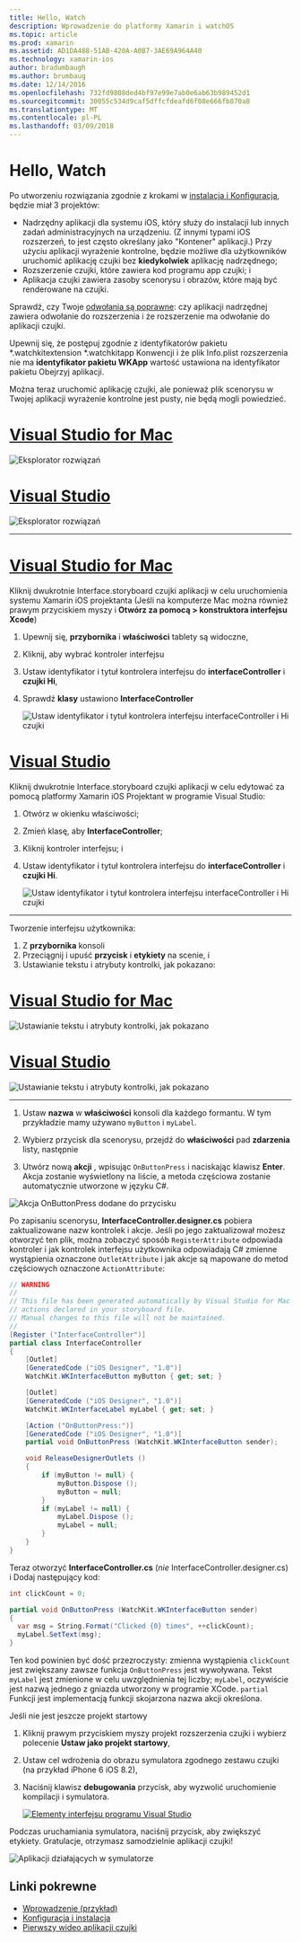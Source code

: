 ```yaml
---
title: Hello, Watch
description: Wprowadzenie do platformy Xamarin i watchOS
ms.topic: article
ms.prod: xamarin
ms.assetid: AD1DA488-51AB-420A-A0B7-3AE69A964A40
ms.technology: xamarin-ios
author: bradumbaugh
ms.author: brumbaug
ms.date: 12/14/2016
ms.openlocfilehash: 732fd9808ded4bf97e99e7ab0e6ab63b989452d1
ms.sourcegitcommit: 30055c534d9caf5dffcfdeafd6f08e666fb870a8
ms.translationtype: MT
ms.contentlocale: pl-PL
ms.lasthandoff: 03/09/2018
---
```

# <a name="hello-watch"></a>Hello, Watch

Po utworzeniu rozwiązania zgodnie z krokami w [instalacja i Konfiguracja](~/ios/watchos/get-started/installation.md), będzie miał 3 projektów:

- Nadrzędny aplikacji dla systemu iOS, który służy do instalacji lub innych zadań administracyjnych na urządzeniu. (Z innymi typami iOS rozszerzeń, to jest często określany jako "Kontener" aplikacji.) Przy użyciu aplikacji wyrażenie kontrolne, będzie możliwe dla użytkowników uruchomić aplikację czujki bez **kiedykolwiek** aplikację nadrzędnego;
- Rozszerzenie czujki, które zawiera kod programu app czujki; i
- Aplikacja czujki zawiera zasoby scenorysu i obrazów, które mają być renderowane na czujki.

Sprawdź, czy Twoje [odwołania są poprawne](~/ios/watchos/get-started/project-references.md): czy aplikacji nadrzędnej zawiera odwołanie do rozszerzenia i że rozszerzenie ma odwołanie do aplikacji czujki.

Upewnij się, że postępuj zgodnie z identyfikatorów pakietu \*.watchkitextension \*.watchkitapp Konwencji i że plik Info.plist rozszerzenia nie ma **identyfikator pakietu WKApp** wartość ustawiona na identyfikator pakietu Obejrzyj aplikacji.

Można teraz uruchomić aplikację czujki, ale ponieważ plik scenorysu w Twojej aplikacji wyrażenie kontrolne jest pusty, nie będą mogli powiedzieć.

# <a name="visual-studio-for-mactabvsmac"></a>[Visual Studio for Mac](#tab/vsmac)

![](hello-watch-images/projectstructure.png "Eksplorator rozwiązań")

# <a name="visual-studiotabvswin"></a>[Visual Studio](#tab/vswin)

![](hello-watch-images/vs-projectstructure.png "Eksplorator rozwiązań")

-----

# <a name="visual-studio-for-mactabvsmac"></a>[Visual Studio for Mac](#tab/vsmac)
    
Kliknij dwukrotnie Interface.storyboard czujki aplikacji w celu uruchomienia systemu Xamarin iOS projektanta (Jeśli na komputerze Mac można również prawym przyciskiem myszy i **Otwórz za pomocą > konstruktora interfejsu Xcode**)


1.  Upewnij się, **przybornika** i **właściwości** tablety są widoczne,
1.  Kliknij, aby wybrać kontroler interfejsu
1.  Ustaw identyfikator i tytuł kontrolera interfejsu do **interfaceController** i **czujki Hi**,
1.  Sprawdź **klasy** ustawiono **InterfaceController**

    ![](hello-watch-images/interfacecontrollerattributes.png "Ustaw identyfikator i tytuł kontrolera interfejsu interfaceController i Hi czujki")

# <a name="visual-studiotabvswin"></a>[Visual Studio](#tab/vswin)

Kliknij dwukrotnie Interface.storyboard czujki aplikacji w celu edytować za pomocą platformy Xamarin iOS Projektant w programie Visual Studio:

1.  Otwórz w okienku właściwości;
1.  Zmień klasę, aby **InterfaceController**;
1.  Kliknij kontroler interfejsu; i
1.  Ustaw identyfikator i tytuł kontrolera interfejsu do **interfaceController** i **czujki Hi**.

    ![](hello-watch-images/vs-interfacecontrollerattributes.png "Ustaw identyfikator i tytuł kontrolera interfejsu interfaceController i Hi czujki")

-----


Tworzenie interfejsu użytkownika:

1. Z **przybornika** konsoli
1. Przeciągnij i upuść **przycisk** i **etykiety** na scenie, i
1. Ustawianie tekstu i atrybuty kontrolki, jak pokazano:

# <a name="visual-studio-for-mactabvsmac"></a>[Visual Studio for Mac](#tab/vsmac)

![](hello-watch-images/draganddrop.png "Ustawianie tekstu i atrybuty kontrolki, jak pokazano")

# <a name="visual-studiotabvswin"></a>[Visual Studio](#tab/vswin)

![](hello-watch-images/vs-draganddrop.png "Ustawianie tekstu i atrybuty kontrolki, jak pokazano")

-----

1. Ustaw **nazwa** w **właściwości** konsoli dla każdego formantu. W tym przykładzie mamy używano `myButton` i `myLabel`.

1. Wybierz przycisk dla scenorysu, przejdź do **właściwości** pad **zdarzenia** listy, następnie

1. Utwórz nową **akcji** , wpisując `OnButtonPress` i naciskając klawisz **Enter**.
  Akcja zostanie wyświetlony na liście, a metoda częściowa zostanie automatycznie utworzone w języku C#.

![](hello-watch-images/buttonaction.png "Akcja OnButtonPress dodane do przycisku")

Po zapisaniu scenorysu, **InterfaceController.designer.cs** pobiera zaktualizowane nazw kontrolek i akcje. Jeśli po jego zaktualizował możesz otworzyć ten plik, można zobaczyć sposób `RegisterAttribute` odpowiada kontroler i jak kontrolek interfejsu użytkownika odpowiadają C# zmienne wystąpienia oznaczone `OutletAttribute` i jak akcje są mapowane do metod częściowych oznaczone `ActionAttribute`:

```csharp
// WARNING
//
// This file has been generated automatically by Visual Studio for Mac from the outlets and
// actions declared in your storyboard file.
// Manual changes to this file will not be maintained.
//
[Register ("InterfaceController")]
partial class InterfaceController
{
    [Outlet]
    [GeneratedCode ("iOS Designer", "1.0")]
    WatchKit.WKInterfaceButton myButton { get; set; }

    [Outlet]
    [GeneratedCode ("iOS Designer", "1.0")]
    WatchKit.WKInterfaceLabel myLabel { get; set; }

    [Action ("OnButtonPress:")]
    [GeneratedCode ("iOS Designer", "1.0")]
    partial void OnButtonPress (WatchKit.WKInterfaceButton sender);

    void ReleaseDesignerOutlets ()
    {
        if (myButton != null) {
            myButton.Dispose ();
            myButton = null;
        }
        if (myLabel != null) {
            myLabel.Dispose ();
            myLabel = null;
        }
    }
}
```

Teraz otworzyć **InterfaceController.cs** (*nie* InterfaceController.designer.cs) i Dodaj następujący kod:

```csharp
int clickCount = 0;

partial void OnButtonPress (WatchKit.WKInterfaceButton sender)
{
  var msg = String.Format("Clicked {0} times", ++clickCount);
  myLabel.SetText(msg);
}

```

Ten kod powinien być dość przezroczysty: zmienna wystąpienia `clickCount` jest zwiększany zawsze funkcja `OnButtonPress` jest wywoływana. Tekst `myLabel` jest zmienione w celu uwzględnienia tej liczby; `myLabel`, oczywiście jest nazwą jednego z gniazda utworzony w programie XCode. `partial` Funkcji jest implementacją funkcji skojarzona nazwa akcji określona.

Jeśli nie jest jeszcze projekt startowy

1. Kliknij prawym przyciskiem myszy projekt rozszerzenia czujki i wybierz polecenie **Ustaw jako projekt startowy**,

1. Ustaw cel wdrożenia do obrazu symulatora zgodnego zestawu czujki (na przykład iPhone 6 iOS 8.2),

1. Naciśnij klawisz **debugowania** przycisk, aby wyzwolić uruchomienie kompilacji i symulatora.

    [![](hello-watch-images/readytodebug-sml.png "Elementy interfejsu programu Visual Studio")](hello-watch-images/readytodebug.png#lightbox)

Podczas uruchamiania symulatora, naciśnij przycisk, aby zwiększyć etykiety.
Gratulacje, otrzymasz samodzielnie aplikacji czujki!

![](hello-watch-images/running.png "Aplikacji działających w symulatorze")


## <a name="related-links"></a>Linki pokrewne

- [Wprowadzenie (przykład)](https://developer.xamarin.com/samples/monotouch/WatchKit/GettingStarted/)
- [Konfiguracja i instalacja](~/ios/watchos/get-started/installation.md)
- [Pierwszy wideo aplikacji czujki](http://blog.xamarin.com/your-first-watch-kit-app/)
